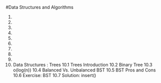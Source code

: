#Data Structures and Algorithms 

1.
2.
3.
4.
5.
6.
7.
8.
9.
10. Data Structures : Trees
	10.1 Trees Introduction
	10.2 Binary Tree
	10.3 o(log(n))
	10.4 Balanced Vs. Unbalanced BST
	10.5 BST Pros and Cons
	10.6 Exercise: BST
	10.7 Solution: insert()


